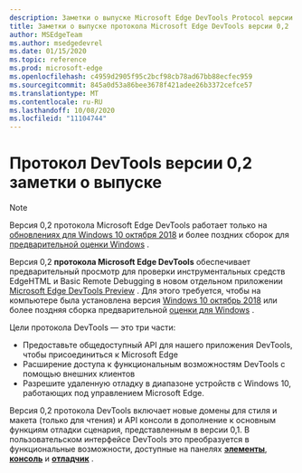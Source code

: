 ```yaml
---
description: Заметки о выпуске Microsoft Edge DevTools Protocol версии 0,2
title: Заметки о выпуске протокола Microsoft Edge DevTools версии 0,2
author: MSEdgeTeam
ms.author: msedgedevrel
ms.date: 01/15/2020
ms.topic: reference
ms.prod: microsoft-edge
ms.openlocfilehash: c4959d2905f95c2bcf98cb78ad67bb88ecfec959
ms.sourcegitcommit: 845a0d53a86bee3678f421adee26b3372cefce57
ms.translationtype: MT
ms.contentlocale: ru-RU
ms.lasthandoff: 10/08/2020
ms.locfileid: "11104744"
---
```

# Протокол DevTools версии 0,2 заметки о выпуске

> [!NOTE]
> Версия 0,2 протокола Microsoft Edge DevTools работает только на [обновлениях для Windows 10 октября 2018](/windows/uwp/whats-new/windows-10-build-17763) и более поздних сборок для [предварительной оценки Windows](https://insider.windows.com/getting-started/) .

Версия 0,2 **протокола Microsoft Edge DevTools** обеспечивает предварительный просмотр для проверки инструментальных средств EdgeHTML и Basic Remote Debugging в новом отдельном приложении [Microsoft Edge DevTools Preview](https://www.microsoft.com/store/p/microsoft-edge-devtools-preview/9mzbfrmz0mnj?activetab=pivot%3aoverviewtab) . Для этого требуется, чтобы на компьютере была установлена версия [Windows 10 октябрь 2018](/windows/uwp/whats-new/windows-10-build-17763) или более поздняя сборка предварительной [оценки для Windows](https://insider.windows.com/getting-started/) .

Цели протокола DevTools — это три части:

 - Предоставьте общедоступный API для нашего приложения DevTools, чтобы присоединиться к Microsoft Edge
 - Расширение доступа к функциональным возможностям DevTools с помощью внешних клиентов
 - Разрешите удаленную отладку в диапазоне устройств с Windows 10, работающих под управлением Microsoft Edge. 

Версия 0,2 протокола DevTools включает новые домены для стиля и макета (только для чтения) и API консоли в дополнение к основным функциям отладки сценария, представленным в версии 0,1. В пользовательском интерфейсе DevTools это преобразуется в функциональные возможности, доступные на панелях [**элементы**](../../devtools-guide/elements.md), [**консоль**](../../devtools-guide/console.md) и [**отладчик**](../../devtools-guide/debugger.md)  .
